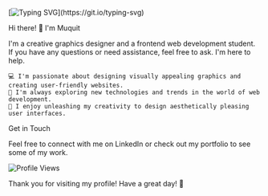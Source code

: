 [![Typing SVG](https://readme-typing-svg.herokuapp.com?font=Fira+Code&size=25&pause=1000&color=F7F7F7FF&width=435&lines=Welcome!)](https://git.io/typing-svg)

Hi there! 👋 I'm Muquit

I'm a creative graphics designer and a frontend web development student. If you have any questions or need assistance, feel free to ask. I'm here to help.

    💻 I'm passionate about designing visually appealing graphics and creating user-friendly websites.
    🔭 I'm always exploring new technologies and trends in the world of web development.
    🎨 I enjoy unleashing my creativity to design aesthetically pleasing user interfaces.

Get in Touch

Feel free to connect with me on LinkedIn or check out my portfolio to see some of my work.

![Profile Views](https://komarev.com/ghpvc/?username=muquitarif&color=orange)

Thank you for visiting my profile! Have a great day! 🌟




